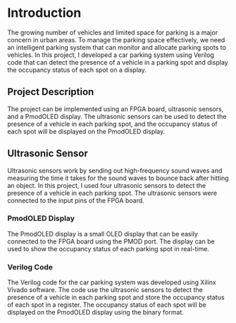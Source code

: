 # Introduction
The growing number of vehicles and limited space for parking is a major concern in 
urban areas. To manage the parking space effectively, we need an intelligent parking 
system that can monitor and allocate parking spots to vehicles. In this project, I
developed a car parking system using Verilog code that can detect the presence of a 
vehicle in a parking spot and display the occupancy status of each spot on a display.
## Project Description
The project can be implemented using an FPGA board, ultrasonic sensors, and a 
PmodOLED display. The ultrasonic sensors can be used to detect the presence of a 
vehicle in each parking spot, and the occupancy status of each spot will be displayed on 
the PmodOLED display.
## Ultrasonic Sensor
Ultrasonic sensors work by sending out high-frequency sound waves and measuring the 
time it takes for the sound waves to bounce back after hitting an object. In this project, 
I used four ultrasonic sensors to detect the presence of a vehicle in each parking 
spot. The ultrasonic sensors were connected to the input pins of the FPGA board.
### PmodOLED Display
The PmodOLED display is a small OLED display that can be easily connected to the FPGA 
board using the PMOD port. The display can be used to show the occupancy status of 
each parking spot in real-time.
### Verilog Code
The Verilog code for the car parking system was developed using Xilinx Vivado 
software. The code use the ultrasonic sensors to detect the presence of a vehicle in 
each parking spot and store the occupancy status of each spot in a register. The 
occupancy status of each spot will be displayed on the PmodOLED display using the 
binary format.
